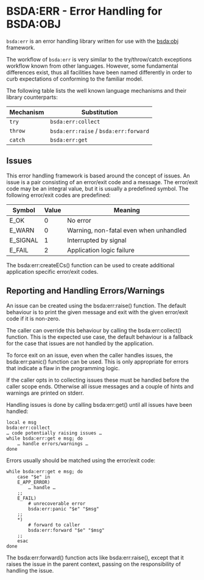 BSDA:ERR - Error Handling for BSDA:OBJ
======================================

`bsda:err` is an error handling library written for use with the
[bsda:obj](bsda_obj.md) framework.

The workflow of `bsda:err` is very similar to the try/throw/catch
exceptions workflow known from other languages. However, some fundamental
differences exist, thus all facilities have been named differently
in order to curb expectations of conforming to the familiar model.

The following table lists the  well known language mechanisms and 
their library counterparts:

| Mechanism | Substitution                          |
|-----------|---------------------------------------|
| `try`     | `bsda:err:collect`                    |
| `throw`   | `bsda:err:raise` / `bsda:err:forward` |
| `catch`   | `bsda:err:get`                        |

Issues
------

This error handling framework is based around the concept of issues.
An issue is a pair consisting of an error/exit code and a message.
The error/exit code may be an integral value, but it is usually
a predefined symbol. The following error/exit codes are predefined:

| Symbol   | Value | Meaning                                |
|----------|-------|----------------------------------------|
| E_OK     | 0     | No error                               |
| E_WARN   | 0     | Warning, non-fatal even when unhandled |
| E_SIGNAL | 1     | Interrupted by signal                  |
| E_FAIL   | 2     | Application logic failure              |

The bsda:err:createECs() function can be used to create additional
application specific error/exit codes.

Reporting and Handling Errors/Warnings
--------------------------------------

An issue can be created using the bsda:err:raise() function. The
default behaviour is to print the given message and exit with the
given error/exit code if it is non-zero.

The caller can override this behaviour by calling the bsda:err:collect()
function. This is the expected use case, the default behaviour is
a fallback for the case that issues are not handled by the application.

To force exit on an issue, even when the caller handles issues,
the bsda:err:panic() function can be used. This is only appropriate
for errors that indicate a flaw in the programming logic.

If the caller opts in to collecting issues these must be handled
before the caller scope ends. Otherwise all issue messages and a
couple of hints and warnings are printed on stderr.

Handling issues is done by calling bsda:err:get() until all issues
have been handled:

```
local e msg
bsda:err:collect
… code potentially raising issues …
while bsda:err:get e msg; do
	… handle errors/warnings …
done
```

Errors usually should be matched using the error/exit code:

```
while bsda:err:get e msg; do
	case "$e" in
	E_APP_ERROR)
		… handle …
	;;
	E_FAIL)
		# unrecoverable error
		bsda:err:panic "$e" "$msg"
	;;
	*)
		# forward to caller
		bsda:err:forward "$e" "$msg"
	;;
	esac
done
```

The bsda:err:forward() function acts like bsda:err:raise(), except
that it raises the issue in the parent context, passing on the
responsibility of handling the issue.
